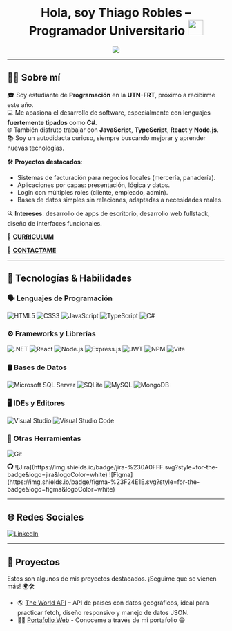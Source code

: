 <h1 align="center"><b>Hola, soy Thiago Robles – Programador Universitario</b> <img src="https://media.giphy.com/media/hvRJCLFzcasrR4ia7z/giphy.gif" width="35"></h1>

<p align="center">
  <a href="https://github.com/DenverCoder1/readme-typing-svg">
    <img src="https://readme-typing-svg.herokuapp.com?font=Fira+Code&weight=600&color=00FFFF&size=25&center=true&vCenter=true&width=700&height=100&lines=SI+PUEDES+IMAGINARLO,+PUEDES+PROGRAMARLO;ALEJANDRO+TABOADA;%3C%2F%3E">
  </a>
</p>

---

## 🧑‍💼 Sobre mí

🎓 Soy estudiante de **Programación** en la **UTN-FRT**, próximo a recibirme este año.  
💻 Me apasiona el desarrollo de software, especialmente con lenguajes **fuertemente tipados** como **C#**.  
🌐 También disfruto trabajar con **JavaScript**, **TypeScript**, **React** y **Node.js**.  
📚 Soy un autodidacta curioso, siempre buscando mejorar y aprender nuevas tecnologías.

🛠️ **Proyectos destacados**:
- Sistemas de facturación para negocios locales (mercería, panadería).
- Aplicaciones por capas: presentación, lógica y datos.
- Login con múltiples roles (cliente, empleado, admin).
- Bases de datos simples sin relaciones, adaptadas a necesidades reales.

🔍 **Intereses**: desarrollo de apps de escritorio, desarrollo web fullstack, diseño de interfaces funcionales.

📄 [**CURRICULUM**](https://drive.google.com/file/d/1xPUjKOo9pTvRark5Q2DaIQnvWs9Dju9K/view?usp=sharing)  

📧 [**CONTACTAME**](mailto:roblessthiago21@gmail.com)

---

## 🧠 Tecnologías & Habilidades

### 🗣️ Lenguajes de Programación
![HTML5](https://img.shields.io/badge/HTML5-E34F26?style=for-the-badge&logo=html5&logoColor=white)
![CSS3](https://img.shields.io/badge/CSS3-1572B6?style=for-the-badge&logo=css3&logoColor=white)
![JavaScript](https://img.shields.io/badge/javascript-%23323330.svg?style=for-the-badge&logo=javascript&logoColor=%23F7DF1E)
![TypeScript](https://img.shields.io/badge/typescript-%23007ACC.svg?style=for-the-badge&logo=typescript&logoColor=white)
![C#](https://img.shields.io/badge/c%23-%23239120.svg?style=for-the-badge&logo=csharp&logoColor=white)

### ⚙️ Frameworks y Librerías
![.NET](https://img.shields.io/badge/.NET-5C2D91?style=for-the-badge&logo=.net&logoColor=white)
![React](https://img.shields.io/badge/react-%2320232a.svg?style=for-the-badge&logo=react&logoColor=%2361DAFB)
![Node.js](https://img.shields.io/badge/node.js-6DA55F?style=for-the-badge&logo=node.js&logoColor=white)
![Express.js](https://img.shields.io/badge/express.js-%23404d59.svg?style=for-the-badge&logo=express&logoColor=%2361DAFB)
![JWT](https://img.shields.io/badge/JWT-black?style=for-the-badge&logo=JSON%20web%20tokens)
![NPM](https://img.shields.io/badge/NPM-%23CB3837.svg?style=for-the-badge&logo=npm&logoColor=white)
![Vite](https://img.shields.io/badge/vite-%23646CFF.svg?style=for-the-badge&logo=vite&logoColor=white)

### 🛢️ Bases de Datos
![Microsoft SQL Server](https://img.shields.io/badge/Microsoft%20SQL%20Server-CC2927?style=for-the-badge&logo=microsoft%20sql%20server&logoColor=white)
![SQLite](https://img.shields.io/badge/sqlite-%2307405e.svg?style=for-the-badge&logo=sqlite&logoColor=white)
![MySQL](https://img.shields.io/badge/mysql-4479A1.svg?style=for-the-badge&logo=mysql&logoColor=white)
![MongoDB](https://img.shields.io/badge/MongoDB-%234ea94b.svg?style=for-the-badge&logo=mongodb&logoColor=white)

### 🖥️ IDEs y Editores
![Visual Studio](https://img.shields.io/badge/Visual%20Studio-5C2D91.svg?style=for-the-badge&logo=visual-studio&logoColor=white)
![Visual Studio Code](https://img.shields.io/badge/Visual_Studio_Code-0078D4?style=for-the-badge&logo=visual-studio-code&logoColor=white)

### 🔧 Otras Herramientas
![Git](https://img.shields.io/badge/Git-F05032?style=for-the-badge&logo=git&logoColor=white)
<!-- github icon by Free Icons (https://free-icons.github.io/free-icons/) -->
<svg xmlns="http://www.w3.org/2000/svg" height="1em" fill="currentColor" viewBox="0 0 512 512">
  <path
    d="M 171.3548387096774 407.741935483871 Q 170.32258064516128 411.8709677419355 166.19354838709677 411.8709677419355 Q 160 411.8709677419355 160 407.741935483871 Q 161.03225806451613 404.64516129032256 165.16129032258064 404.64516129032256 Q 170.32258064516128 404.64516129032256 171.3548387096774 407.741935483871 L 171.3548387096774 407.741935483871 Z M 139.3548387096774 403.61290322580646 Q 138.32258064516128 406.7096774193548 143.48387096774192 408.7741935483871 Q 148.6451612903226 409.80645161290323 149.67741935483872 406.7096774193548 Q 150.70967741935485 402.5806451612903 145.5483870967742 401.5483870967742 Q 140.38709677419354 400.51612903225805 139.3548387096774 403.61290322580646 L 139.3548387096774 403.61290322580646 Z M 184.7741935483871 401.5483870967742 Q 179.61290322580646 402.5806451612903 179.61290322580646 406.7096774193548 Q 180.6451612903226 409.80645161290323 185.80645161290323 409.80645161290323 Q 190.96774193548387 407.741935483871 190.96774193548387 404.64516129032256 Q 189.93548387096774 401.5483870967742 184.7741935483871 401.5483870967742 L 184.7741935483871 401.5483870967742 Z M 252.90322580645162 6.193548387096774 Q 142.4516129032258 8.258064516129032 72.25806451612904 78.45161290322581 L 72.25806451612904 78.45161290322581 L 72.25806451612904 78.45161290322581 Q 2.064516129032258 148.6451612903226 0 258.06451612903226 Q 1.032258064516129 345.80645161290323 48.516129032258064 411.8709677419355 Q 96 477.93548387096774 175.48387096774192 504.7741935483871 Q 194.06451612903226 505.80645161290323 193.03225806451613 492.38709677419354 Q 193.03225806451613 488.258064516129 193.03225806451613 476.9032258064516 Q 193.03225806451613 453.16129032258067 193.03225806451613 429.4193548387097 Q 190.96774193548387 429.4193548387097 173.41935483870967 431.48387096774195 Q 154.83870967741936 432.51612903225805 134.19354838709677 427.35483870967744 Q 113.54838709677419 421.16129032258067 105.29032258064517 398.4516129032258 Q 105.29032258064517 396.38709677419354 97.03225806451613 381.93548387096774 Q 88.7741935483871 368.51612903225805 76.38709677419355 360.258064516129 Q 74.3225806451613 359.2258064516129 68.12903225806451 352 Q 60.903225806451616 345.80645161290323 78.45161290322581 344.7741935483871 Q 79.48387096774194 343.741935483871 92.90322580645162 348.9032258064516 Q 106.3225806451613 353.03225806451616 117.6774193548387 371.61290322580646 Q 136.25806451612902 399.48387096774195 157.93548387096774 399.48387096774195 Q 180.6451612903226 399.48387096774195 193.03225806451613 393.2903225806452 Q 197.16129032258064 368.51612903225805 209.5483870967742 358.19354838709677 Q 164.1290322580645 356.1290322580645 130.06451612903226 335.48387096774195 Q 96 315.8709677419355 93.93548387096774 243.61290322580646 Q 93.93548387096774 222.96774193548387 100.12903225806451 209.5483870967742 Q 105.29032258064517 196.1290322580645 117.6774193548387 183.74193548387098 Q 115.61290322580645 177.5483870967742 113.54838709677419 158.96774193548387 Q 111.48387096774194 140.38709677419354 120.7741935483871 113.54838709677419 Q 139.3548387096774 110.45161290322581 164.1290322580645 124.90322580645162 Q 189.93548387096774 138.32258064516128 192 141.41935483870967 Q 192 141.41935483870967 192 141.41935483870967 Q 222.96774193548387 132.1290322580645 257.03225806451616 132.1290322580645 Q 290.06451612903226 132.1290322580645 322.06451612903226 141.41935483870967 Q 322.06451612903226 140.38709677419354 335.48387096774195 132.1290322580645 Q 347.8709677419355 123.87096774193549 364.38709677419354 117.6774193548387 Q 380.9032258064516 110.45161290322581 393.2903225806452 113.54838709677419 Q 402.5806451612903 140.38709677419354 400.51612903225805 158.96774193548387 Q 398.4516129032258 177.5483870967742 395.35483870967744 183.74193548387098 Q 407.741935483871 196.1290322580645 414.96774193548384 209.5483870967742 Q 422.19354838709677 222.96774193548387 422.19354838709677 243.61290322580646 Q 421.16129032258067 293.16129032258067 404.64516129032256 316.9032258064516 Q 387.0967741935484 339.61290322580646 360.258064516129 347.8709677419355 Q 333.4193548387097 356.1290322580645 303.48387096774195 358.19354838709677 Q 320 369.5483870967742 321.03225806451616 405.6774193548387 Q 321.03225806451616 443.8709677419355 321.03225806451616 473.80645161290323 Q 321.03225806451616 487.2258064516129 321.03225806451616 492.38709677419354 Q 320 505.80645161290323 338.5806451612903 504.7741935483871 Q 417.03225806451616 477.93548387096774 464.51612903225805 411.8709677419355 Q 510.96774193548384 345.80645161290323 512 258.06451612903226 Q 510.96774193548384 185.80645161290323 476.9032258064516 129.03225806451613 Q 441.80645161290323 72.25806451612904 384 39.225806451612904 Q 325.16129032258067 7.225806451612903 252.90322580645162 6.193548387096774 L 252.90322580645162 6.193548387096774 Z M 100.12903225806451 362.3225806451613 Q 98.06451612903226 364.38709677419354 101.16129032258064 367.48387096774195 Q 104.25806451612904 370.5806451612903 106.3225806451613 368.51612903225805 Q 108.38709677419355 366.4516129032258 105.29032258064517 363.35483870967744 Q 103.2258064516129 360.258064516129 100.12903225806451 362.3225806451613 L 100.12903225806451 362.3225806451613 Z M 88.7741935483871 354.06451612903226 Q 88.7741935483871 356.1290322580645 91.87096774193549 358.19354838709677 Q 94.96774193548387 359.2258064516129 96 357.16129032258067 Q 97.03225806451613 355.0967741935484 93.93548387096774 353.03225806451616 Q 90.83870967741936 352 88.7741935483871 354.06451612903226 L 88.7741935483871 354.06451612903226 Z M 122.83870967741936 390.19354838709677 Q 120.7741935483871 393.2903225806452 123.87096774193549 397.4193548387097 Q 128 400.51612903225805 131.09677419354838 398.4516129032258 Q 132.1290322580645 395.35483870967744 129.03225806451613 391.2258064516129 Q 124.90322580645162 388.1290322580645 122.83870967741936 390.19354838709677 L 122.83870967741936 390.19354838709677 Z M 110.45161290322581 375.741935483871 Q 108.38709677419355 377.80645161290323 110.45161290322581 381.93548387096774 Q 113.54838709677419 385.03225806451616 116.64516129032258 384 Q 118.70967741935483 381.93548387096774 116.64516129032258 377.80645161290323 Q 113.54838709677419 373.6774193548387 110.45161290322581 375.741935483871 L 110.45161290322581 375.741935483871 Z"
  />
</svg>
![Jira](https://img.shields.io/badge/jira-%230A0FFF.svg?style=for-the-badge&logo=jira&logoColor=white)
![Figma](https://img.shields.io/badge/figma-%23F24E1E.svg?style=for-the-badge&logo=figma&logoColor=white)


---

## 🌐 Redes Sociales

[![LinkedIn](https://img.shields.io/badge/LinkedIn-%230077B5.svg?style=for-the-badge&logo=linkedin&logoColor=white)](https://www.linkedin.com/in/tito-dev/)

---

## 🚀 Proyectos

Estos son algunos de mis proyectos destacados. ¡Seguime que se vienen más! 🌍🛠️

- 🌎 [The World API](https://the-world-api.vercel.app) – API de países con datos geográficos, ideal para practicar fetch, diseño responsivo y manejo de datos JSON.
- 🧑‍🎨 [Portafolio Web](https://titodev.vercel.app/) - Conoceme a través de mi portafolio 😄
